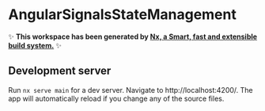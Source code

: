 # AngularSignalsStateManagement

✨ **This workspace has been generated by [Nx, a Smart, fast and extensible build system.](https://nx.dev)** ✨

## Development server

Run `nx serve main` for a dev server. Navigate to http://localhost:4200/. The app will automatically reload if you change any of the source files.


